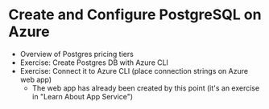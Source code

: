 # Create and Configure PostgreSQL on Azure

- Overview of Postgres pricing tiers
- Exercise: Create Postgres DB with Azure CLI
- Exercise: Connect it to Azure CLI (place connection strings on Azure web app)
  - The web app has already been created by this point (it's an exercise in "Learn About App Service")